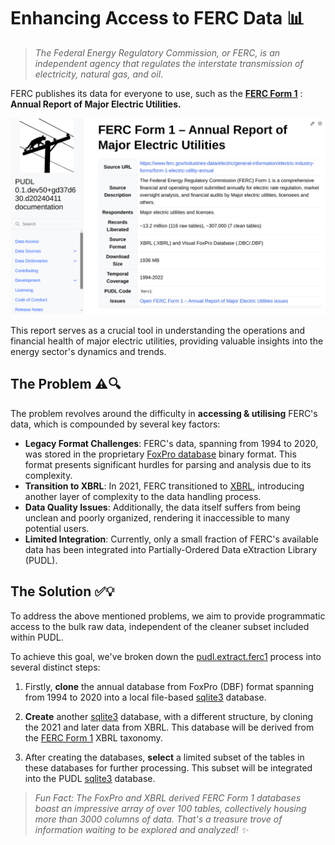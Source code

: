# Enhancing Access to FERC Data 📊

> *The Federal Energy Regulatory Commission, or FERC, is an independent agency that regulates the interstate transmission of electricity, natural gas, and oil*.

FERC publishes its data for everyone to use, such as the [**FERC Form 1**](https://catalystcoop-pudl.readthedocs.io/en/nightly/data_sources/ferc1.html) : **Annual Report of Major Electric Utilities.**

![photo](./assets/homepage.png)

This report serves as a crucial tool in understanding the operations and financial health of major electric utilities, providing valuable insights into the energy sector's dynamics and trends.

## The Problem ⚠️🔍

The problem revolves around the difficulty in **accessing & utilising** FERC's data, which is compounded by several key factors:

-   **Legacy Format Challenges**: FERC's data, spanning from 1994 to 2020, was stored in the proprietary [FoxPro database](https://en.wikipedia.org/wiki/FoxPro) binary format. This format presents significant hurdles for parsing and analysis due to its complexity.
-   **Transition to XBRL**: In 2021, FERC transitioned to [XBRL](https://en.wikipedia.org/wiki/XBRL), introducing another layer of complexity to the data handling process.
-   **Data Quality Issues**: Additionally, the data itself suffers from being unclean and poorly organized, rendering it inaccessible to many potential users.
-   **Limited Integration**: Currently, only a small fraction of FERC's available data has been integrated into Partially-Ordered Data eXtraction Library (PUDL).

## The Solution ✅💡

To address the above mentioned problems, we aim to provide programmatic access to the bulk raw data, independent of the cleaner subset included within PUDL.

To achieve this goal, we've broken down the [pudl.extract.ferc1](https://catalystcoop-pudl.readthedocs.io/en/nightly/autoapi/pudl/extract/ferc1/index.html#module-pudl.extract.ferc1) process into several distinct steps:

1. Firstly, **clone** the annual database from FoxPro (DBF) format spanning from 1994 to 2020 into a local file-based [sqlite3](https://docs.python.org/3/library/sqlite3.html#module-sqlite3) database.

2. **Create** another [sqlite3](https://docs.python.org/3/library/sqlite3.html#module-sqlite3) database, with a different structure, by cloning the 2021 and later data from XBRL. This database will be derived from the [FERC Form 1](https://xbrlview.ferc.gov/yeti/resources/yeti-gwt/Yeti.jsp#tax~%28id~8*v~72%29!net~%28a~143*l~35%29!lang~%28code~en%29!rg~%28rg~4*p~1%29) XBRL taxonomy.

3.  After creating the databases, **select** a limited subset of the tables in these databases for further processing. This subset will be integrated into the PUDL [sqlite3](https://docs.python.org/3/library/sqlite3.html#module-sqlite3) database.


> *Fun Fact: The FoxPro and XBRL derived FERC Form 1 databases boast an impressive array of over 100 tables, collectively housing more than 3000 columns of data. That's a treasure trove of information waiting to be explored and analyzed! ✨*
